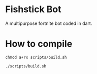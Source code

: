 # Fishstick Bot

A multipurpose fortnite bot coded in dart.

# How to compile

```
chmod a+rx scripts/build.sh
```

```
./scripts/build.sh
```
